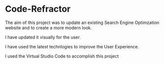 # Code-Refractor
The aim of this project was to update an existing Search Engine Optimzation website and to create a more modern look.

I have updated it visually for the user.

I have used the latest technlogies to improve the User Experience.

I used the Virtual Studio Code to accomplish this project
